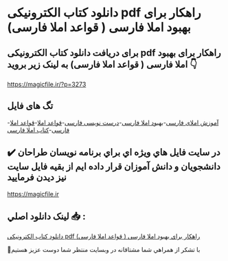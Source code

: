 # دانلود کتاب الکترونیکی pdf راهکار برای بهبود املا فارسی ( قواعد املا فارسی)

## برای دریافت دانلود کتاب الکترونیکی pdf راهکار برای بهبود املا فارسی ( قواعد املا فارسی) به لینک زیر بروید 👇

https://magicfile.ir/?p=3273

## تگ های فایل

-[آموزش املای فارسی](https://magicfile.ir/product/%da%a9%d8%aa%d8%a7%d8%a8-%d8%a7%d9%84%da%a9%d8%aa%d8%b1%d9%88%d9%86%db%8c%da%a9%db%8c-pdf-%d8%b1%d8%a7%d9%87%da%a9%d8%a7%d8%b1-%d8%a8%d8%b1%d8%a7%db%8c-%d8%a8%d9%87%d8%a8%d9%88%d8%af-%d8%a7%d9%85%d9%84%d8%a7-%d9%81%d8%a7%d8%b1%d8%b3%db%8c/)-[بهبود املا فارسی](https://magicfile.ir/product/%da%a9%d8%aa%d8%a7%d8%a8-%d8%a7%d9%84%da%a9%d8%aa%d8%b1%d9%88%d9%86%db%8c%da%a9%db%8c-pdf-%d8%b1%d8%a7%d9%87%da%a9%d8%a7%d8%b1-%d8%a8%d8%b1%d8%a7%db%8c-%d8%a8%d9%87%d8%a8%d9%88%d8%af-%d8%a7%d9%85%d9%84%d8%a7-%d9%81%d8%a7%d8%b1%d8%b3%db%8c/)-[درست نویسی فارسی](https://magicfile.ir/product/%da%a9%d8%aa%d8%a7%d8%a8-%d8%a7%d9%84%da%a9%d8%aa%d8%b1%d9%88%d9%86%db%8c%da%a9%db%8c-pdf-%d8%b1%d8%a7%d9%87%da%a9%d8%a7%d8%b1-%d8%a8%d8%b1%d8%a7%db%8c-%d8%a8%d9%87%d8%a8%d9%88%d8%af-%d8%a7%d9%85%d9%84%d8%a7-%d9%81%d8%a7%d8%b1%d8%b3%db%8c/)-[قواعد املا](https://magicfile.ir/product/%da%a9%d8%aa%d8%a7%d8%a8-%d8%a7%d9%84%da%a9%d8%aa%d8%b1%d9%88%d9%86%db%8c%da%a9%db%8c-pdf-%d8%b1%d8%a7%d9%87%da%a9%d8%a7%d8%b1-%d8%a8%d8%b1%d8%a7%db%8c-%d8%a8%d9%87%d8%a8%d9%88%d8%af-%d8%a7%d9%85%d9%84%d8%a7-%d9%81%d8%a7%d8%b1%d8%b3%db%8c/)-[قواعد املا فارسی](https://magicfile.ir/product/%da%a9%d8%aa%d8%a7%d8%a8-%d8%a7%d9%84%da%a9%d8%aa%d8%b1%d9%88%d9%86%db%8c%da%a9%db%8c-pdf-%d8%b1%d8%a7%d9%87%da%a9%d8%a7%d8%b1-%d8%a8%d8%b1%d8%a7%db%8c-%d8%a8%d9%87%d8%a8%d9%88%d8%af-%d8%a7%d9%85%d9%84%d8%a7-%d9%81%d8%a7%d8%b1%d8%b3%db%8c/)-[کتاب املا فارسی](https://magicfile.ir/product/%da%a9%d8%aa%d8%a7%d8%a8-%d8%a7%d9%84%da%a9%d8%aa%d8%b1%d9%88%d9%86%db%8c%da%a9%db%8c-pdf-%d8%b1%d8%a7%d9%87%da%a9%d8%a7%d8%b1-%d8%a8%d8%b1%d8%a7%db%8c-%d8%a8%d9%87%d8%a8%d9%88%d8%af-%d8%a7%d9%85%d9%84%d8%a7-%d9%81%d8%a7%d8%b1%d8%b3%db%8c/)

## ✔️ در سايت فايل هاي ويژه اي براي برنامه نويسان طراحان دانشجويان و دانش آموزان قرار داده ايم از بقيه فايل سايت نيز ديدن فرماييد

https://magicfile.ir


## لينک دانلود اصلي 📥 :

[دانلود کتاب الکترونیکی pdf راهکار برای بهبود املا فارسی ( قواعد املا فارسی)](https://magicfile.ir/product/%da%a9%d8%aa%d8%a7%d8%a8-%d8%a7%d9%84%da%a9%d8%aa%d8%b1%d9%88%d9%86%db%8c%da%a9%db%8c-pdf-%d8%b1%d8%a7%d9%87%da%a9%d8%a7%d8%b1-%d8%a8%d8%b1%d8%a7%db%8c-%d8%a8%d9%87%d8%a8%d9%88%d8%af-%d8%a7%d9%85%d9%84%d8%a7-%d9%81%d8%a7%d8%b1%d8%b3%db%8c/) 


🙏با تشکر از همراهي شما مشتاقانه در وبسایت منتظر شما دوست عزیز هستیم

